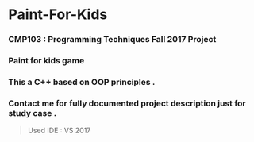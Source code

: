 # Paint-For-Kids
### CMP103 : Programming Techniques Fall 2017 Project 
### Paint for kids game
### This a C++ based on OOP principles . 
### Contact me for fully documented project description just for study case .
> Used IDE : VS 2017

